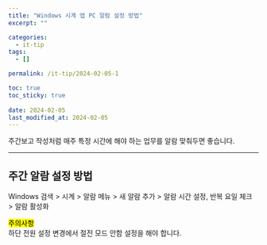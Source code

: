 ```yaml
---
title: "Windows 시계 앱 PC 알람 설정 방법"
excerpt: ""

categories:
  - it-tip
tags:
  - []

permalink: /it-tip/2024-02-05-1

toc: true
toc_sticky: true
 
date: 2024-02-05
last_modified_at: 2024-02-05
---
```


주간보고 작성처럼 매주 특정 시간에 해야 하는 업무를 알람 맞춰두면 좋습니다.

---

## 주간 알람 설정 방법
Windows 검색 > 시계 > 알람 메뉴 > 새 알람 추가 > 알람 시간 설정, 반복 요일 체크 > 알람 활성화

<mark>주의사항</mark>  
하단 전원 설정 변경에서 절전 모드 안함 설정을 해야 합니다.

